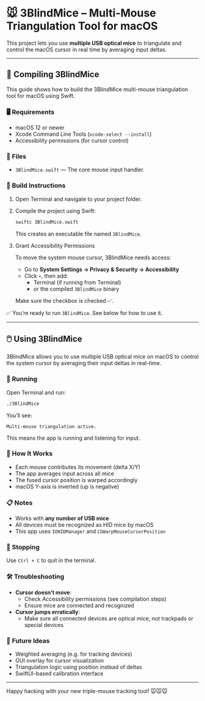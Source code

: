 # 🐭 3BlindMice – Multi-Mouse Triangulation Tool for macOS

This project lets you use **multiple USB optical mice** to triangulate and control the macOS cursor in real time by averaging input deltas.

---

## 🧰 Compiling 3BlindMice

This guide shows how to build the 3BlindMice multi-mouse triangulation tool for macOS using Swift.

### 🖥 Requirements

- macOS 12 or newer
- Xcode Command Line Tools (`xcode-select --install`)
- Accessibility permissions (for cursor control)

### 📁 Files

- `3BlindMice.swift` — The core mouse input handler.

### 🔧 Build Instructions

1. Open Terminal and navigate to your project folder.
2. Compile the project using Swift:

   ```bash
   swiftc 3BlindMice.swift
   ```

   This creates an executable file named `3BlindMice`.

3. Grant Accessibility Permissions

   To move the system mouse cursor, 3BlindMice needs access:

   - Go to **System Settings → Privacy & Security → Accessibility**
   - Click `+`, then add:
     - Terminal (if running from Terminal)
     - or the compiled `3BlindMice` binary

   Make sure the checkbox is checked ✅.

✅ You’re ready to run `3BlindMice`. See below for how to use it.

---

## 🖱️ Using 3BlindMice

3BlindMice allows you to use multiple USB optical mice on macOS to control the system cursor by averaging their input deltas in real-time.

### 🚀 Running

Open Terminal and run:

```bash
./3BlindMice
```

You’ll see:

```
Multi-mouse triangulation active.
```

This means the app is running and listening for input.

### 🧠 How It Works

- Each mouse contributes its movement (delta X/Y)
- The app averages input across all mice
- The fused cursor position is warped accordingly
- macOS Y-axis is inverted (up is negative)

### 📋 Notes

- Works with **any number of USB mice**
- All devices must be recognized as HID mice by macOS
- This app uses `IOHIDManager` and `CGWarpMouseCursorPosition`

### 🛑 Stopping

Use `Ctrl + C` to quit in the terminal.

### 🛠️ Troubleshooting

- **Cursor doesn’t move**:
  - Check Accessibility permissions (see compilation steps)
  - Ensure mice are connected and recognized
- **Cursor jumps erratically**:
  - Make sure all connected devices are optical mice, not trackpads or special devices

### 🧪 Future Ideas

- Weighted averaging (e.g. for tracking devices)
- GUI overlay for cursor visualization
- Triangulation logic using position instead of deltas
- SwiftUI-based calibration interface

---

Happy hacking with your new triple-mouse tracking tool! 🐭🐭🐭
